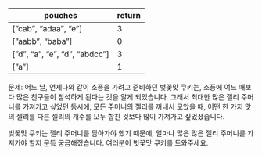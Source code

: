 

| pouches | return |
| --- | --- |
| [”cab”, “adaa”, “e”] | 3 |
| [”aabb”, “baba”] | 0 |
| [”d”, “a”, “e”, “d”, “abdcc”] | 3 |
| [”a”] | 1 |


문제:
어느 날, 언제나와 같이 소풍을 가려고 준비하던 벚꽃맛 쿠키는, 소풍에 여느 때보다 많은 친구들이 참석하게 된다는 것을 알게 되었습니다. 그래서 최대한 많은 젤리 주머니를 가져가고 싶었던 동시에, 모든 주머니의 젤리를 꺼내서 모았을 때, 어떤 한 가지 맛의 젤리를 다른 젤리의 개수를 모두 합친 것보다 많이 가져가고 싶었졌습니다.

벚꽃맛 쿠키는 젤리 주머니를 담아가야 했기 때문에, 얼마나 많은 많은 젤리 주머니를 가져가야 할지 문득 궁금해졌습니다. 여러분이 벗꽃맛 쿠키를 도와주세요.
